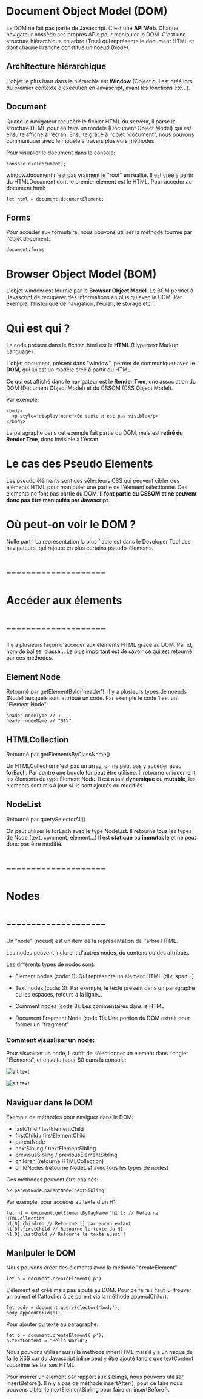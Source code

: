 # Document Object Model (DOM)

Le DOM ne fait pas partie de Javascript. C'est une **API Web**. Chaque navigateur possède ses propres APIs pour manipuler le DOM.
C'est une structure hiérarchique en arbre (Tree) qui représente le document HTML et dont chaque branche constitue un noeud (Node).

## Architecture hiérarchique

L'objet le plus haut dans la hiérarchie est **Window** (Object qui est créé lors du premier contexte d'exécution en Javascript, avant les fonctions etc...).

## Document

Quand le navigateur récupère le fichier HTML du serveur, il parse la structure HTML pour en faire un modèle (Document Object Model) qui est ensuite affiché à l'écran.
Ensuite grâce à l'objet "document", nous pouvons communiquer avec le modèle à travers plusieurs méthodes.

Pour visualier le document dans le console:

`console.dir(document);`

window.document n'est pas vraiment le "root" en réalité. Il est créé à partir du HTMLDocument dont le premier élement est le HTML.
Pour accéder au document html:

`let html = document.documentElement;`

## Forms

Pour accéder aux formulaire, nous pouvons utiliser la méthode fournie par l'objet document:

`document.forms`

# Browser Object Model (BOM)

L'objet window est fournie par le **Browser Object Model**. Le BOM permet à Javascript de récupérer des informations en plus qu'avec le DOM. Par exemple, l'historique de navigation, l'écran, le storage etc...

# Qui est qui ?

Le code présent dans le fichier .html est le **HTML** (Hypertext Markup Language).

L'objet document, présent dans "window", permet de communiquer avec le **DOM**, qui lui est un modèle créé à partir du HTML.

Ce qui est affiché dans le navigateur est le **Render Tree**, une association du DOM (Document Object Model) et du CSSOM (CSS Object Model).

Par exemple:

```
<body>
  <p style="display:none">Ce texte n'est pas visible</p>
</body>
```

Le paragraphe dans cet exemple fait partie du DOM, mais est **retiré du Render Tree**, donc invisible à l'écran.

# Le cas des Pseudo Elements

Les pseudo éléments sont des sélecteurs CSS qui peuvent cibler des éléments HTML pour manipuler une partie de l'élement sélectionné.
Ces élements ne font pas partie du DOM. **Il font partie du CSSOM et ne peuvent donc pas être manipulés par Javascript**.

# Où peut-on voir le DOM ?

Nulle part ! La représentation la plus fiable est dans le Developer Tool des navigateurs, qui rajoute en plus certains pseudo-élements.

# --------------------

# Accéder aux élements

# --------------------

Il y a plusieurs façon d'accéder aux élements HTML grâce au DOM. Par id, nom de balise, classe...
Le plus important est de savoir ce qui est retourné par ces méthodes.

## Element Node

Retourné par getElementById('header').
Il y a plusieurs types de noeuds (Node) auxquels sont attribué un code.
Par exemple le code 1 est un "Element Node":

```
header.nodeType // 1
header.nodeName // "DIV"
```

## HTMLCollection

Retourné par getElementsByClassName()

Un HTMLCollection n'est pas un array, on ne peut pas y accéder avec forEach.
Par contre une boucle for peut être utilisée.
Il retourne uniquement les élements de type Element Node.
Il est aussi **dynamique** ou **mutable**, les élements sont mis à jour si ils sont ajoutés ou modifiés.

## NodeList

Retourné par querySelectorAll()

On peut utiliser le forEach avec le type NodeList.
Il retourne tous les types de Node (text, comment, element...)
Il est **statique** ou **immutable** et ne peut donc pas être modifié.

# --------------------

# Nodes

# --------------------

Un "node" (noeud) est un item de la représentation de l'arbre HTML.

Les nodes peuvent inclurent d'autres nodes, du contenu ou des attributs.

Les différents types de nodes sont:

- Element nodes (code: 1): Qui représente un élement HTML (div, span...)

- Text nodes (code: 3): Par exemple, le texte présent dans un paragraphe ou les espaces, retours à la ligne...

- Comment nodes (code 8): Les commentaires dans le HTML

- Document Fragment Node (code 11): Une portion du DOM extrait pour former un "fragment"

### Comment visualiser un node:

Pour visualiser un node, il suffit de sélectionner un élement dans l'onglet "Elements", et ensuite taper $0 dans la console:

![alt text](./img/find-node.png)

![alt text](./img/find-node2.png)

## Naviguer dans le DOM

Exemple de méthodes pour naviguer dans le DOM:

- lastChild / lastElementChild
- firstChild / firstElementChild
- parentNode
- nextSibling / nextElementSibling
- previousSibling / previousElementSibling
- children (retourne HTMLCollection)
- childNodes (retourne NodeList avec tous les types de nodes)

Ces méthodes peuvent être chainés:

`h2.parentNode.parentNode.nextSibling`

Par exemple, pour accéder au texte d'un H1:

```
let h1 = document.getElementByTagName('h1'); // Retourne HTMLCollection
h1[0].children // Retourne [] car aucun enfant
h1[0].firstChild // Retourne le texte du H1
h1[0].lastChild // Retourne le texte aussi !
```

## Manipuler le DOM

Nous pouvons créer des élements avec la méthode "createElement"

`let p = document.createElement('p')`

L'élement est créé mais pas ajouté au DOM. Pour ce faire il faut lui trouver un parent et l'attacher à ce parent via la méthode appendChild().

```
let body = document.querySelector('body');
body.appendChild(p);

```

Pour ajouter du texte au paragraphe:

```
let p = document.createElement('p');
p.textContent = "Hello World";
```

Nous pouvons utiliser aussi la méthode innerHTML mais il y a un risque de faille XSS car du Javascript inline peut y être ajouté tandis que textContent supprime les balises HTML.

Pour insérer un élement par rapport aux siblings, nous pouvons utiliser insertBefore().
Il n y a pas de méthode insertAfter(), pour ce faire nous pouvons cibler le nextElementSibling pour faire un insertBefore().
